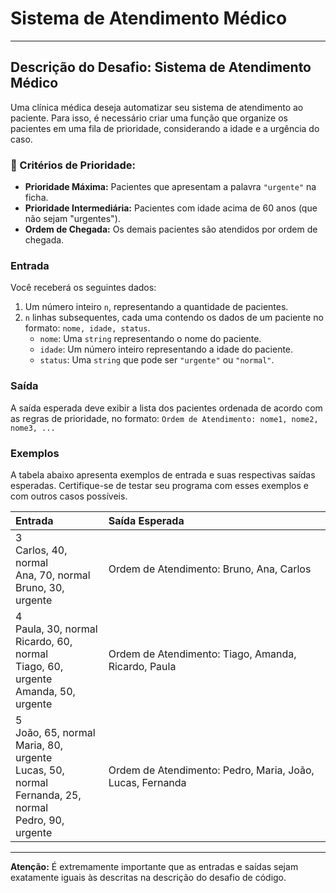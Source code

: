 # Sistema de Atendimento Médico
---

## Descrição do Desafio: Sistema de Atendimento Médico

Uma clínica médica deseja automatizar seu sistema de atendimento ao paciente. Para isso, é necessário criar uma função que organize os pacientes em uma fila de prioridade, considerando a idade e a urgência do caso.

### 📌 Critérios de Prioridade:

* **Prioridade Máxima:** Pacientes que apresentam a palavra `"urgente"` na ficha.
* **Prioridade Intermediária:** Pacientes com idade acima de 60 anos (que não sejam "urgentes").
* **Ordem de Chegada:** Os demais pacientes são atendidos por ordem de chegada.

### Entrada

Você receberá os seguintes dados:

1.  Um número inteiro `n`, representando a quantidade de pacientes.
2.  `n` linhas subsequentes, cada uma contendo os dados de um paciente no formato: `nome, idade, status`.
    * `nome`: Uma `string` representando o nome do paciente.
    * `idade`: Um número inteiro representando a idade do paciente.
    * `status`: Uma `string` que pode ser `"urgente"` ou `"normal"`.

### Saída

A saída esperada deve exibir a lista dos pacientes ordenada de acordo com as regras de prioridade, no formato:
`Ordem de Atendimento: nome1, nome2, nome3, ...`

### Exemplos

A tabela abaixo apresenta exemplos de entrada e suas respectivas saídas esperadas. Certifique-se de testar seu programa com esses exemplos e com outros casos possíveis.

| Entrada                                         | Saída Esperada                                      |
| :---------------------------------------------- | :-------------------------------------------------- |
| 3<br>Carlos, 40, normal<br>Ana, 70, normal<br>Bruno, 30, urgente | Ordem de Atendimento: Bruno, Ana, Carlos            |
| 4<br>Paula, 30, normal<br>Ricardo, 60, normal<br>Tiago, 60, urgente<br>Amanda, 50, urgente | Ordem de Atendimento: Tiago, Amanda, Ricardo, Paula |
| 5<br>João, 65, normal<br>Maria, 80, urgente<br>Lucas, 50, normal<br>Fernanda, 25, normal<br>Pedro, 90, urgente | Ordem de Atendimento: Pedro, Maria, João, Lucas, Fernanda |

---
**Atenção:** É extremamente importante que as entradas e saídas sejam exatamente iguais às descritas na descrição do desafio de código.
